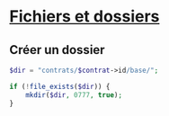 # [Fichiers et dossiers](readme.md)

## Créer un dossier

```php
$dir = "contrats/$contrat->id/base/";

if (!file_exists($dir)) {
    mkdir($dir, 0777, true);
}
```

